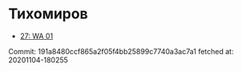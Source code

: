 # Тихомиров
- [27: WA 01](27.md)

Commit: 191a8480ccf865a2f05f4bb25899c7740a3ac7a1
 fetched at: 20201104-180255
